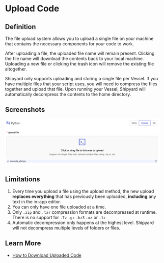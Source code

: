 # Upload Code

## Definition

The file upload system allows you to upload a single file on your machine that contains the necessary components for your code to work.

After uploading a file, the uploaded file name will remain present. Clicking the file name will download the contents back to your local machine. Uploading a new file or clicking the trash icon will remove the existing file altogether.

Shipyard only supports uploading and storing a single file per Vessel. If you have multiple files that your script uses, you will need to compress the files together and upload that file. Upon running your Vessel, Shipyard will automatically decompress the contents to the home directory.

## Screenshots

![](../../../.gitbook/assets/image%20%28106%29%20%281%29.png)

## Limitations

1. Every time you upload a file using the upload method, the new upload **replaces everything** that has previously been uploaded, **including** any text in the in-app editor.
2. You can only have one file uploaded at a time.
3. Only `.zip` and `.tar` compression formats are decompressed at runtime. There is no support for `.7z`  `.gz`  `.bz3`  `.xz` or `.lz` 
4. Automatic decompression only happens at the highest level. Shipyard will not decompress multiple levels of folders or files.

## Learn More

* [How to Download Uploaded Code](../../../how-tos/vessels/how-to-download-uploaded-code.md)

